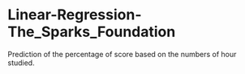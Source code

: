 # Linear-Regression-The_Sparks_Foundation
Prediction of the percentage of score based on the numbers of hour studied.
